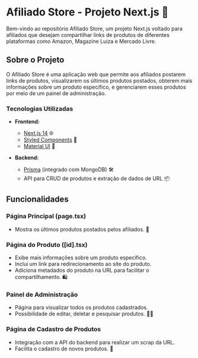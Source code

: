 # Afiliado Store - Projeto Next.js 🚀

Bem-vindo ao repositório Afiliado Store, um projeto Next.js voltado para afiliados que desejam compartilhar links de produtos de diferentes plataformas como Amazon, Magazine Luiza e Mercado Livre.

## Sobre o Projeto

O Afiliado Store é uma aplicação web que permite aos afiliados postarem links de produtos, visualizarem os últimos produtos postados, obterem mais informações sobre um produto específico, e gerenciarem esses produtos por meio de um painel de administração.

### Tecnologias Utilizadas

- **Frontend:**
  - [Next.js 14](https://nextjs.org/) 🌐
  - [Styled Components](https://styled-components.com/) 💅
  - [Material UI](https://mui.com/) 🎨

- **Backend:**
  - [Prisma](https://www.prisma.io/) (integrado com MongoDB) 🛠️
  - API para CRUD de produtos e extração de dados de URL 📦

## Funcionalidades

### Página Principal (page.tsx)

- Mostra os últimos produtos postados pelos afiliados. 📰

### Página do Produto \([id].tsx\)

- Exibe mais informações sobre um produto específico.
- Inclui um link para redirecionamento ao site do produto.
- Adiciona metadados do produto na URL para facilitar o compartilhamento. 🛍️

### Painel de Administração

- Página para visualizar todos os produtos cadastrados.
- Possibilidade de editar, deletar e pesquisar produtos. 🧑‍💼

### Página de Cadastro de Produtos

- Integração com a API do backend para realizar um scrap da URL.
- Facilita o cadastro de novos produtos. 📝